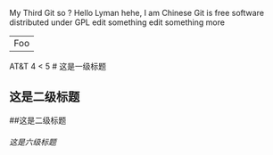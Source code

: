 My Third Git
so ?
Hello Lyman
hehe, I am Chinese
Git is free software distributed under GPL
edit something
edit something more

<table>
    <tr>
        <td>Foo</td>
    </tr>
</table>
AT&T
4 < 5
# 这是一级标题

## 这是二级标题
##这是二级标题

###### 这是六级标题
